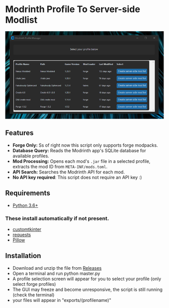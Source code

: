 # Modrinth Profile To Server-side Modlist
![GUI](https://github.com/Flxrd/ModrinthProfileToServer/blob/main/repores/ProfileSelection.png?raw=true)

## Features
- **Forge Only:** Ss of right now this script only supports forge modpacks.
- **Database Query:** Reads the Modrinth app's SQLite database for available profiles.
- **Mod Processing:** Opens each mod's `.jar` file in a selected profile, extracts the mod ID from `META-INF/mods.toml`.
- **API Search:** Searches the Modrinth API for each mod.
- **No API key required**: This script does not require an API key :)
## Requirements
- [Python 3.6+](https://www.python.org/downloads/)
### These install automatically if not present.
- [customtkinter](https://pypi.org/project/customtkinter/)
- [requests](https://pypi.org/project/requests/)
- [Pillow](https://pypi.org/project/Pillow/)

## Installation
- Download and unzip the file from [Releases](https://github.com/Flxrd/ModrinthProfileToServer/releases)
- Open a terminal and run python master.py
- A profile selection screen will appear for you to select your profile (only select forge profiles)
- The GUI may freeze and become unresponsive, the script is still running (check the terminal)
- your files will appear in "exports/(profilename)"
